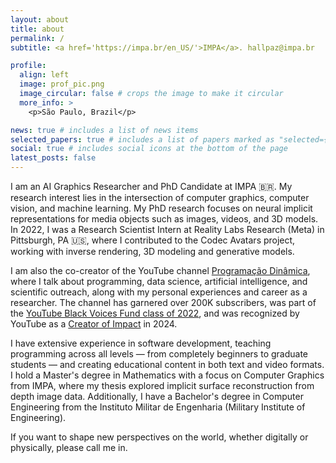 ```yaml
---
layout: about
title: about
permalink: /
subtitle: <a href='https://impa.br/en_US/'>IMPA</a>. hallpaz@impa.br

profile:
  align: left
  image: prof_pic.png
  image_circular: false # crops the image to make it circular
  more_info: >
    <p>São Paulo, Brazil</p>

news: true # includes a list of news items
selected_papers: true # includes a list of papers marked as "selected={true}"
social: true # includes social icons at the bottom of the page
latest_posts: false
---
```


I am an AI Graphics Researcher and PhD Candidate at IMPA 🇧🇷. My research interest lies in the intersection of computer graphics, computer vision, and machine learning. My PhD research focuses on neural implicit representations for media objects such as images, videos, and 3D models. In 2022, I was a Research Scientist Intern at Reality Labs Research (Meta) in Pittsburgh, PA 🇺🇸, where I contributed to the Codec Avatars project, working with inverse rendering, 3D modeling and generative models.

I am also the co-creator of the YouTube channel [Programação Dinâmica](http://youtube.com/@pgdinamica), where I talk about programming, data science, artificial intelligence, and scientific outreach, along with my personal experiences and career as a researcher. The channel has garnered over 200K subscribers, was part of the [YouTube Black Voices Fund class of 2022](https://blog.youtube/intl/pt-br/news-and-events/brasil-fundo-vozes-negras-2022/), and was recognized by YouTube as a [Creator of Impact](https://blog.youtube/intl/pt-br/news-and-events/criadores-de-impacto-ampliando-horizontes-e-fortalecendo-a-comunidade/) in 2024.

I have extensive experience in software development, teaching programming across all levels — from completely beginners to graduate students — and creating educational content in both text and video formats. I hold a Master's degree in Mathematics with a focus on Computer Graphics from IMPA, where my thesis explored implicit surface reconstruction from depth image data. Additionally, I have a Bachelor's degree in Computer Engineering from the Instituto Militar de Engenharia (Military Institute of Engineering).

If you want to shape new perspectives on the world, whether digitally or physically, please call me in.